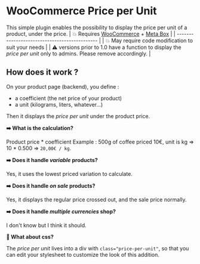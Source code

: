 # WooCommerce Price per Unit

This simple plugin enables the possibility to display the price per unit of a product, under the price.
| :boom: Requires [WooCommerce](https://wordpress.org/plugins/search/woocommerce/) + [Meta Box](https://wordpress.org/plugins/meta-box/) |
| --------------------------------------------- |
| :boom: May require code modification to suit your needs |
| :warning: versions prior to 1.0 have a function to display the *price per unit* only to admins. Please remove accordingly. |

## How does it work ?

On your product page (backend), you define :
* a coefficient (the net price of your product)
* a unit (kilograms, liters, whatever...)

Then it displays the *price per unit* under the product price.

**:arrow_right: What is the calculation?**

Product price * coefficient
Example : 500g of coffee priced 10€, unit is kg => 10 * 0.500 => `20,00€ / kg`.

**:arrow_right: Does it handle *variable* products?**

Yes, it uses the lowest priced variation to calculate.

**:arrow_right: Does it handle *on sale* products?**

Yes, it displays the regular price crossed out, and the sale price normally.

**:arrow_right: Does it handle *multiple currencies* shop?**

I don't know but I think it should.

**:nail_care: What about css?**

The *price per unit* lives into a div with `class="price-per-unit"`, so that you can edit your stylesheet to customize the look of this addition.

